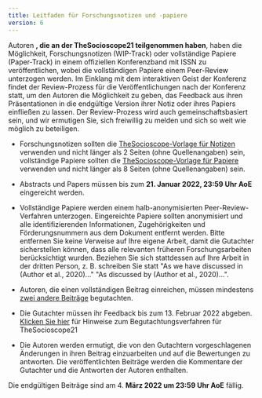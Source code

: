 ```yaml
---
title: Leitfaden für Forschungsnotizen und -papiere
version: 6
---
```


Autoren **, die an der TheSocioscope21 teilgenommen haben**, haben die Möglichkeit, Forschungsnotizen (WIP-Track) oder vollständige Papiere (Paper-Track) in einem offiziellen Konferenzband mit ISSN zu veröffentlichen, wobei die vollständigen Papiere einem Peer-Review unterzogen werden. Im Einklang mit dem interaktiven Geist der Konferenz findet der Review-Prozess für die Veröffentlichungen nach der Konferenz statt, um den Autoren die Möglichkeit zu geben, das Feedback aus ihren Präsentationen in die endgültige Version ihrer Notiz oder ihres Papiers einfließen zu lassen. Der Review-Prozess wird auch gemeinschaftsbasiert sein, und wir ermutigen Sie, sich freiwillig zu melden und sich so weit wie möglich zu beteiligen.

- Forschungsnotizen sollten die [TheSocioscope-Vorlage für Notizen](/conference/TheSocioscope_Research_Note_Template.docx) verwenden und nicht länger als 2 Seiten (ohne Quellenangaben) sein, vollständige Papiere sollten die [TheSocioscope-Vorlage für Papiere](/conference/TheSocioscope21_Full_Paper_Template.docx) verwenden und nicht länger als 8 Seiten (ohne Quellenangaben) sein.

- Abstracts und Papers müssen bis zum **21\. Januar 2022, 23:59 Uhr AoE** eingereicht werden.

- Vollständige Papiere werden einem halb-anonymisierten Peer-Review-Verfahren unterzogen. Eingereichte Papiere sollten anonymisiert und alle identifizierenden Informationen, Zugehörigkeiten und Förderungsnummern aus dem Dokument entfernt werden. Bitte entfernen Sie keine Verweise auf Ihre eigene Arbeit, damit die Gutachter sicherstellen können, dass alle relevanten früheren Forschungsarbeiten berücksichtigt wurden. Beziehen Sie sich stattdessen auf Ihre Arbeit in der dritten Person, z. B. schreiben Sie statt "As we have discussed in (Author et al., 2020)..." "As discussed by (Author et al., 2020)...".

- Autoren, die einen vollständigen Beitrag einreichen, müssen mindestens [zwei andere Beiträge](/conference/review_guidance) begutachten.

- Die Gutachter müssen ihr Feedback bis zum 13. Februar 2022 abgeben. [Klicken Sie hier](/conference/review_guidance) für Hinweise zum Begutachtungsverfahren für TheSocioscope21

- Die Autoren werden ermutigt, die von den Gutachtern vorgeschlagenen Änderungen in ihren Beitrag einzuarbeiten und auf die Bewertungen zu antworten. Die veröffentlichten Beiträge werden die Kommentare der Gutachter und die Antworten der Autoren enthalten.

<!-- -->

Die endgültigen Beiträge sind am 4. **März 2022 um 23:59 Uhr AoE** fällig.
